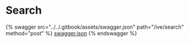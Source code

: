 # Search

{% swagger src="../../.gitbook/assets/swagger.json" path="/ive/search" method="post" %}
[swagger.json](../../.gitbook/assets/swagger.json)
{% endswagger %}
